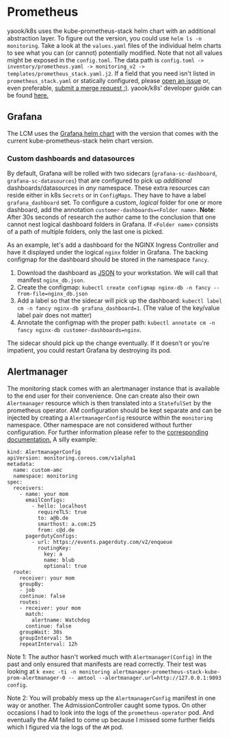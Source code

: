 # Prometheus

yaook/k8s uses the kube-prometheus-stack helm chart with an additional abstraction layer. To figure out the version, you could use `helm ls -n monitoring`. Take a look at the `values.yaml` files of the individual helm charts to see what you can (or cannot) potentially modified. Note that not all values might be exposed in the `config.toml`. The data path is `config.toml -> inventory/prometheus.yaml -> monitoring_v2 -> templates/prometheus_stack.yaml.j2`. If a field that you need isn't listed in `prometheus_stack.yaml` or statically configured, please [open an issue](https://gitlab.com/yaook/k8s/-/issues) or, even preferable, [submit a merge request :)](https://gitlab.com/yaook/k8s/-/merge_requests). yaook/k8s' developer guide can be found [here.](https://yaook.gitlab.io/meta/01-developing.html#workflow)

## Grafana

The LCM uses the [Grafana helm chart](https://github.com/grafana/helm-charts/tree/main/charts/grafana) with the version that comes with the current kube-prometheus-stack helm chart version.

### Custom dashboards and datasources

By default, Grafana will be rolled with two sidecars (`grafana-sc-dashboard`, `grafana-sc-datasources`) that are configured to pick up *additional* dashboards/datasources in *any* namespace. These extra resources can reside either in k8s `Secrets` or in `ConfigMaps`. They have to have a label `grafana_dashboard` set. To configure a custom, *logical* folder for one or more dashboard, add the annotation `customer-dashboards=<Folder name>`. **Note**: After 30s seconds of research the author came to the conclusion that one cannot nest logical dashboard folders in Grafana. If `<Folder name>` consists of a path of multiple folders, only the last one is picked.

As an example, let's add a dashboard for the NGINX Ingress Controller and have it displayed under the logical `nginx` folder in Grafana. The backing configmap for the dashboard should be stored in the namespace `fancy`.

1. Download the dashboard as [JSON](https://grafana.com/grafana/dashboards/9614?pg=dashboards&plcmt=featured-dashboard-4) to your workstation. We will call that manifest `nginx_db.json`.
2. Create the configmap: `kubectl create configmap nginx-db -n fancy --from-file=nginx_db.json`
3. Add a label so that the sidecar will pick up the dashboard: `kubectl label cm -n fancy nginx-db grafana_dashboard=1`. (The value of the key/value label pair does not matter)
4. Annotate the configmap with the proper path: `kubectl annotate cm -n fancy nginx-db customer-dashboards=nginx`.

The sidecar should pick up the change eventually. If it doesn't or you're impatient, you could restart Grafana by destroying its pod.

## Alertmanager

The monitoring stack comes with an alertmanager instance that is available to the end user for their convenience. One can create also their own `Alertmanager` resource which is then translated into a `StatefulSet` by the prometheus operator. AM configuration should be kept separate and can be injected by creating a `AlertmanagerConfig` resource within the `monitoring` namespace. Other namespace are not considered without further configuration. For further information please refer to the [corresponding documentation.](https://github.com/prometheus-operator/prometheus-operator/blob/main/Documentation/user-guides/alerting.md) A silly example:

```
kind: AlertmanagerConfig
apiVersion: monitoring.coreos.com/v1alpha1
metadata:
  name: custom-amc
  namespace: monitoring
spec:
  receivers:
    - name: your mom
      emailConfigs:
        - hello: localhost
          requireTLS: true
          to: a@b.de
          smarthost: a.com:25
          from: c@d.de
      pagerdutyConfigs:
        - url: https://events.pagerduty.com/v2/enqueue
          routingKey:
            key: a
            name: blub
            optional: true
  route:
    receiver: your mom
    groupBy:
    - job
    continue: false
    routes:
    - receiver: your mom
      match:
        alertname: Watchdog
      continue: false
    groupWait: 30s
    groupInterval: 5m
    repeatInterval: 12h
```

Note 1: The author hasn't worked much with `Alertmanager(Config)` in the past and only ensured that manifests are read correctly. Their test was looking at `k exec -ti -n monitoring alertmanager-prometheus-stack-kube-prom-alertmanager-0 -- amtool --alertmanager.url=http://127.0.0.1:9093 config`.

Note 2: You will probably mess up the `AlertmanagerConfig` manifest in one way or another. The AdmissionController caught some typos. On other occasions I had to look into the logs of the `prometheus-operator` pod. And eventually the AM failed to come up because I missed some further fields which I figured via the logs of the `AM` pod.
